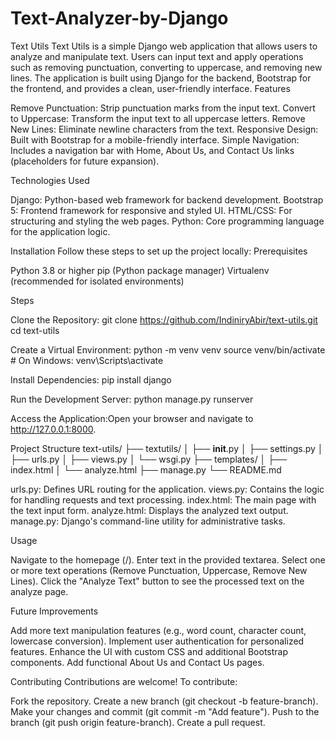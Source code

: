 # Text-Analyzer-by-Django
Text Utils
Text Utils is a simple Django web application that allows users to analyze and manipulate text. Users can input text and apply operations such as removing punctuation, converting to uppercase, and removing new lines. The application is built using Django for the backend, Bootstrap for the frontend, and provides a clean, user-friendly interface.
Features

Remove Punctuation: Strip punctuation marks from the input text.
Convert to Uppercase: Transform the input text to all uppercase letters.
Remove New Lines: Eliminate newline characters from the text.
Responsive Design: Built with Bootstrap for a mobile-friendly interface.
Simple Navigation: Includes a navigation bar with Home, About Us, and Contact Us links (placeholders for future expansion).

Technologies Used

Django: Python-based web framework for backend development.
Bootstrap 5: Frontend framework for responsive and styled UI.
HTML/CSS: For structuring and styling the web pages.
Python: Core programming language for the application logic.

Installation
Follow these steps to set up the project locally:
Prerequisites

Python 3.8 or higher
pip (Python package manager)
Virtualenv (recommended for isolated environments)

Steps

Clone the Repository:
git clone https://github.com/IndiniryAbir/text-utils.git
cd text-utils


Create a Virtual Environment:
python -m venv venv
source venv/bin/activate  # On Windows: venv\Scripts\activate


Install Dependencies:
pip install django


Run the Development Server:
python manage.py runserver


Access the Application:Open your browser and navigate to http://127.0.0.1:8000.


Project Structure
text-utils/
├── textutils/
│   ├── __init__.py
│   ├── settings.py
│   ├── urls.py
│   ├── views.py
│   └── wsgi.py
├── templates/
│   ├── index.html
│   └── analyze.html
├── manage.py
└── README.md


urls.py: Defines URL routing for the application.
views.py: Contains the logic for handling requests and text processing.
index.html: The main page with the text input form.
analyze.html: Displays the analyzed text output.
manage.py: Django's command-line utility for administrative tasks.

Usage

Navigate to the homepage (/).
Enter text in the provided textarea.
Select one or more text operations (Remove Punctuation, Uppercase, Remove New Lines).
Click the "Analyze Text" button to see the processed text on the analyze page.

Future Improvements

Add more text manipulation features (e.g., word count, character count, lowercase conversion).
Implement user authentication for personalized features.
Enhance the UI with custom CSS and additional Bootstrap components.
Add functional About Us and Contact Us pages.

Contributing
Contributions are welcome! To contribute:

Fork the repository.
Create a new branch (git checkout -b feature-branch).
Make your changes and commit (git commit -m "Add feature").
Push to the branch (git push origin feature-branch).
Create a pull request.
